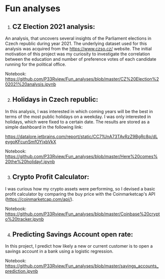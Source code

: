 # Fun analyses

1) ## **CZ Election 2021 analysis**: 

An analysis, that uncovers several insights of the Parliament elections in Czech republic during year 2021. The underlying dataset used for this analysis was acquired from the https://www.czso.cz/ website. The initial motivation of this project was my curiosity to investigate the correlation between the education and number of preference votes of each candidate running for the political office.

Notebook: https://github.com/P33Rview/Fun_analyses/blob/master/CZ%20Election%202021%20analysis.ipynb

2) ## **Holidays in Czech republic**: 

In this analysis, I was interested in which coming years will be the best in terms of the most public holidays on a weekday. I was only interested in holidays, which were fixed to a certain date. The results are stored as a simple dashboard in the following link:

https://datalore.jetbrains.com/report/static/CC71UnA73TAvRzZ9BgRc8p/dLeygoKFcunSmfOYjxbVkX

Notebook: https://github.com/P33Rview/Fun_analyses/blob/master/Here%20comes%20the%20holiday!.ipynb

3) ## **Crypto Profit Calculator**:

I was curious how my crypto assets were performing, so I devised a basic profit calculator by comparing the buy price with the Coinmarketcap's API (https://coinmarketcap.com/api/).

Notebook: https://github.com/P33Rview/Fun_analyses/blob/master/Coinbase%20crypto%20tracker.ipynb

4) ## **Predicting Savings Account open rate**:

In this project, I predict how likely a new or current customer is to open a savings account in a bank using a logistic regression.

Notebook: https://github.com/P33Rview/Fun_analyses/blob/master/savings_accounts_prediction.ipynb
